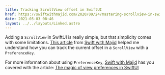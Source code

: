 ```yaml
---
title: Tracking ScrollView offset in SwiftUI
href: https://swiftwithmajid.com/2020/09/24/mastering-scrollview-in-swiftui/
date: 2021-05-03 08:46
layout: ../../layouts/Linked.astro
---
```


Adding a `ScrollView` in SwiftUI is really simple, but that simplicity comes with some limitations. [This article](https://swiftwithmajid.com/2020/09/24/mastering-scrollview-in-swiftui/) from [Swift with Majid](https://swiftwithmajid.com) helped me understand how you can track the current offset in a `ScrollView` with a `PreferenceKey`.

For more information about using `PreferenceKey`, [Swift with Majid](https://swiftwithmajid.com) has you covered with the article: [The magic of view preferences in SwiftUI](https://swiftwithmajid.com/2020/01/15/the-magic-of-view-preferences-in-swiftui/)
